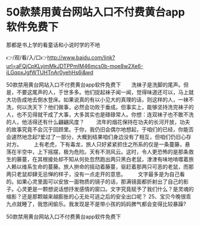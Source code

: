 # 50款禁用黄台网站入口不付费黄台app软件免费下
那都是书上学的看童话和小说时学的不地

👉/观/看/入/口👉http://www.baidu.com/link?url=aFQjCpKLyjmMkJDTPPmIM46mcs0b-moe8w2Xe6-iLGqpxJgfWTUHTnAr0yehHs6i&wd

50款禁用黄台网站入口不付费黄台app软件免费下　　洗袜子是洗脚的尾声。但是，不要这尾声的人，于世多多。他们捉起袜子闻一闻，觉得味道还可以，马上就大功告成地去倒水登床。如果说真的有以小见大的真理的话，则这样的人，一袜不洗，何以洗天下？他们做事，必然会功败于垂成。但事实上，能够坚持洗完袜子的人，也不见得就干成了大事，大多其实也是碌碌常人。你想：连双袜子也不敢不洗的人，他活得还有什么翩翩风度？
　　流年的烟花保持在功夫的长河开放，功夫的故事究竟不会沉于回顾里。于你，我仍旧会偶尔地想起，于咱们的已经，你能否会遽然地念起?爱过了一部分，大概到结果咱们身边没有了相互，但咱们仍旧心存对方。
　　上有老虎，下有毒龙，旅人只好紧紧抓住之所系的仅是一条蔓藤，悬荡在半空中，上下摇摆，极为危险。天有不测风云。这时，令人更恐怖的是那条救生的藤蔓，在其根接处却不知从何处忽然跑出两只黑白老鼠，津津有味地啃噬着旅人赖以维系生命的蔓藤。旅人拚命的摇动着藤蔓，驱赶着那两只可恶的老鼠，而那两只老鼠却肆无忌惮的样子，没有一点走开的意思。
　　文字最多是为自己看的。如果心灵里面可以安放一面物质的镜子的话，那满镜面都折射出了自己的影子。心灵更是一颗想说话想抒发感情的窗口。文字究竟赋予了我们什么？是灵魂的缩影？还是那颗越来越膨胀的心无处可逃之后的安全出口呢？
	25、宝贝今晚很乖九点就睡了，我悠闲偷乐。我发现是不是带小孩的妈妈脾气都会变得比较暴躁?

50款禁用黄台网站入口不付费黄台app软件免费下
